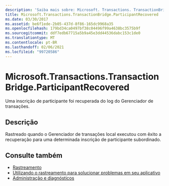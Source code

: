 ```yaml
---
description: 'Saiba mais sobre: Microsoft. Transactions. TransactionBridge. ParticipantRecovered'
title: Microsoft.Transactions.TransactionBridge.ParticipantRecovered
ms.date: 03/30/2017
ms.assetid: be6f1ede-2b05-437d-8f86-165dc9968a35
ms.openlocfilehash: 179bd34ca0497bf38c04496f99a4638bc3575b9f
ms.sourcegitcommit: ddf7edb67715a5b9a45e3dd44536dabc153c1de0
ms.translationtype: MT
ms.contentlocale: pt-BR
ms.lasthandoff: 02/06/2021
ms.locfileid: "99720586"
---
```

# <a name="microsofttransactionstransactionbridgeparticipantrecovered"></a>Microsoft.Transactions.TransactionBridge.ParticipantRecovered

Uma inscrição de participante foi recuperada do log do Gerenciador de transações.  
  
## <a name="description"></a>Descrição  

 Rastreado quando o Gerenciador de transações local executou com êxito a recuperação para uma determinada inscrição de participante subordinado.  
  
## <a name="see-also"></a>Consulte também

- [Rastreamento](index.md)
- [Utilizando o rastreamento para solucionar problemas em seu aplicativo](using-tracing-to-troubleshoot-your-application.md)
- [Administração e diagnósticos](../index.md)
